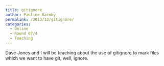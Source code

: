 ```yaml
---
title: gitignore
author: Pauline Barmby
permalink: /2013/12/gitignore/
categories:
  - Online
  - Round 07/4
  - Teaching
---
```

Dave Jones and I will be teaching about the use of gitignore to mark files which we want to have git, well, ignore.
